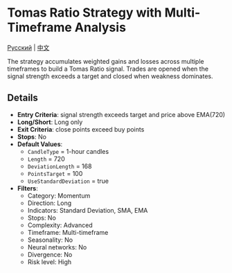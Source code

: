 # Tomas Ratio Strategy with Multi-Timeframe Analysis
[Русский](README_ru.md) | [中文](README_cn.md)

The strategy accumulates weighted gains and losses across multiple timeframes to build a Tomas Ratio signal. Trades are opened when the signal strength exceeds a target and closed when weakness dominates.

## Details

- **Entry Criteria**: signal strength exceeds target and price above EMA(720)
- **Long/Short**: Long only
- **Exit Criteria**: close points exceed buy points
- **Stops**: No
- **Default Values**:
  - `CandleType` = 1-hour candles
  - `Length` = 720
  - `DeviationLength` = 168
  - `PointsTarget` = 100
  - `UseStandardDeviation` = true
- **Filters**:
  - Category: Momentum
  - Direction: Long
  - Indicators: Standard Deviation, SMA, EMA
  - Stops: No
  - Complexity: Advanced
  - Timeframe: Multi-timeframe
  - Seasonality: No
  - Neural networks: No
  - Divergence: No
  - Risk level: High
